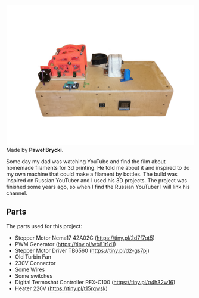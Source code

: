 
![Alt text](https://raw.githubusercontent.com/PawelBrycki/Homemade-Bottle-Filament-Machine/refs/heads/main/photos/imag1.jpg)
Made by **Paweł Brycki**.


Some day my dad was watching YouTube and find the film about homemade filaments for 3d printing. He told me about it and inspired to do my own machine that could make a filament by bottles. The build was inspired on Russian YouTuber and I used his 3D projects. The project was finished some years ago, so when I find the Russian YouTuber I will link his channel.



## Parts
  The parts used for this project:
   - Stepper Motor Nema17 42A02C (https://tiny.pl/2d7f7qt5)
   - PWM Generator               (https://tiny.pl/wb81t1d1)
   - Stepper Motor Driver TB6560 (https://tiny.pl/d2-gs7pj)
   - Old Turbin Fan
   - 230V Connector
   - Some Wires
   - Some switches
   - Digital Termoshat Controller REX-C100  (https://tiny.pl/q4h32w16)
   - Heater 220V                (https://tiny.pl/t15rqwsk)
